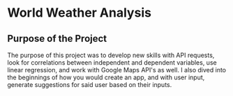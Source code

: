# World Weather Analysis

## Purpose of the Project

The purpose of this project was to develop new skills with API requests, look for correlations between independent and dependent variables, 
use linear regression, and work with Google Maps API's as well.  I also dived into the beginnings of how you would create an app, and with
user input, generate suggestions for said user based on their inputs.